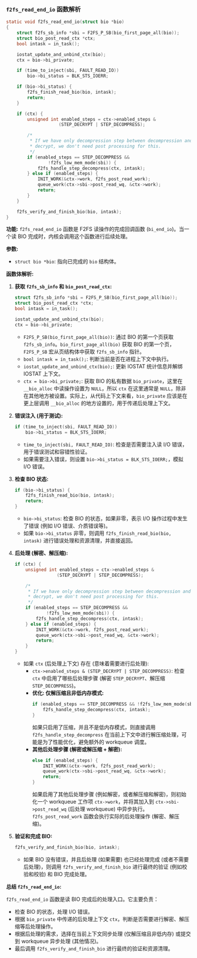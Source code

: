 ### `f2fs_read_end_io` 函数解析

```c
static void f2fs_read_end_io(struct bio *bio)
{
	struct f2fs_sb_info *sbi = F2FS_P_SB(bio_first_page_all(bio));
	struct bio_post_read_ctx *ctx;
	bool intask = in_task();

	iostat_update_and_unbind_ctx(bio);
	ctx = bio->bi_private;

	if (time_to_inject(sbi, FAULT_READ_IO))
		bio->bi_status = BLK_STS_IOERR;

	if (bio->bi_status) {
		f2fs_finish_read_bio(bio, intask);
		return;
	}

	if (ctx) {
		unsigned int enabled_steps = ctx->enabled_steps &
					(STEP_DECRYPT | STEP_DECOMPRESS);

		/*
		 * If we have only decompression step between decompression and
		 * decrypt, we don't need post processing for this.
		 */
		if (enabled_steps == STEP_DECOMPRESS &&
				!f2fs_low_mem_mode(sbi)) {
			f2fs_handle_step_decompress(ctx, intask);
		} else if (enabled_steps) {
			INIT_WORK(&ctx->work, f2fs_post_read_work);
			queue_work(ctx->sbi->post_read_wq, &ctx->work);
			return;
		}
	}

	f2fs_verify_and_finish_bio(bio, intask);
}
```

**功能:** `f2fs_read_end_io` 函数是 F2FS 读操作的完成回调函数 (`bi_end_io`)。当一个读 BIO 完成时，内核会调用这个函数进行后续处理。

**参数:**

*   `struct bio *bio`: 指向已完成的 `bio` 结构体。

**函数体解析:**

1.  **获取 `f2fs_sb_info` 和 `bio_post_read_ctx`:**
    ```c
    struct f2fs_sb_info *sbi = F2FS_P_SB(bio_first_page_all(bio));
    struct bio_post_read_ctx *ctx;
    bool intask = in_task();

    iostat_update_and_unbind_ctx(bio);
    ctx = bio->bi_private;
    ```
    *   `F2FS_P_SB(bio_first_page_all(bio))`:  通过 BIO 的第一个页获取 `f2fs_sb_info`。`bio_first_page_all(bio)` 获取 BIO 的第一个页，`F2FS_P_SB` 宏从页结构体中获取 `f2fs_sb_info` 指针。
    *   `bool intask = in_task();`:  判断当前是否在进程上下文中执行。
    *   `iostat_update_and_unbind_ctx(bio);`:  更新 IOSTAT 统计信息并解绑 IOSTAT 上下文。
    *   `ctx = bio->bi_private;`:  获取 BIO 的私有数据 `bio_private`，这里在 `__bio_alloc` 中读操作设置为 `NULL`，所以 `ctx` 在这里通常是 `NULL`，除非在其他地方被设置。实际上，从代码上下文来看，`bio_private` 应该是在更上层调用 `__bio_alloc` 的地方设置的，用于传递后处理上下文。

2.  **错误注入 (用于测试):**
    ```c
    if (time_to_inject(sbi, FAULT_READ_IO))
    	bio->bi_status = BLK_STS_IOERR;
    ```
    *   `time_to_inject(sbi, FAULT_READ_IO)`:  检查是否需要注入读 I/O 错误，用于错误测试和容错性验证。
    *   如果需要注入错误，则设置 `bio->bi_status = BLK_STS_IOERR;`，模拟 I/O 错误。

3.  **检查 BIO 状态:**
    ```c
    if (bio->bi_status) {
    	f2fs_finish_read_bio(bio, intask);
    	return;
    }
    ```
    *   `bio->bi_status`:  检查 BIO 的状态，如果非零，表示 I/O 操作过程中发生了错误 (例如 I/O 错误、介质错误等)。
    *   如果 `bio->bi_status` 非零，则调用 `f2fs_finish_read_bio(bio, intask)` 进行错误处理和资源清理，并直接返回。

4.  **后处理 (解密、解压缩):**
    ```c
    if (ctx) {
    	unsigned int enabled_steps = ctx->enabled_steps &
    				(STEP_DECRYPT | STEP_DECOMPRESS);

    	/*
    	 * If we have only decompression step between decompression and
    	 * decrypt, we don't need post processing for this.
    	 */
    	if (enabled_steps == STEP_DECOMPRESS &&
    			!f2fs_low_mem_mode(sbi)) {
    		f2fs_handle_step_decompress(ctx, intask);
    	} else if (enabled_steps) {
    		INIT_WORK(&ctx->work, f2fs_post_read_work);
    		queue_work(ctx->sbi->post_read_wq, &ctx->work);
    		return;
    	}
    }
    ```
    *   如果 `ctx` (后处理上下文) 存在 (意味着需要进行后处理):
        *   `ctx->enabled_steps & (STEP_DECRYPT | STEP_DECOMPRESS)`:  检查 `ctx` 中启用了哪些后处理步骤 (解密 `STEP_DECRYPT`、解压缩 `STEP_DECOMPRESS`)。
        *   **优化: 仅解压缩且非低内存模式:**
            ```c
            if (enabled_steps == STEP_DECOMPRESS && !f2fs_low_mem_mode(sbi)) {
            	f2fs_handle_step_decompress(ctx, intask);
            }
            ```
            如果只启用了压缩，并且不是低内存模式，则直接调用 `f2fs_handle_step_decompress` 在当前上下文中进行解压缩处理，可能是为了性能优化，避免额外的 workqueue 调度。
        *   **其他后处理步骤 (解密或解压缩 + 解密):**
            ```c
            else if (enabled_steps) {
            	INIT_WORK(&ctx->work, f2fs_post_read_work);
            	queue_work(ctx->sbi->post_read_wq, &ctx->work);
            	return;
            }
            ```
            如果启用了其他后处理步骤 (例如解密，或者解压缩和解密)，则初始化一个 workqueue 工作项 `ctx->work`，并将其加入到 `ctx->sbi->post_read_wq` (后处理 workqueue) 中异步执行。`f2fs_post_read_work` 函数会执行实际的后处理操作 (解密、解压缩)。

5.  **验证和完成 BIO:**
    ```c
    f2fs_verify_and_finish_bio(bio, intask);
    ```
    *   如果 BIO 没有错误，并且后处理 (如果需要) 也已经处理完成 (或者不需要后处理)，则调用 `f2fs_verify_and_finish_bio` 进行最终的验证 (例如校验和校验) 和 BIO 完成处理。

**总结 `f2fs_read_end_io`:**

`f2fs_read_end_io` 函数是读 BIO 完成后的处理入口。它主要负责：

*   检查 BIO 的状态，处理 I/O 错误。
*   根据 `bio_private` 中传递的后处理上下文 `ctx`，判断是否需要进行解密、解压缩等后处理操作。
*   根据后处理的需求，选择在当前上下文同步处理 (仅解压缩且非低内存) 或提交到 workqueue 异步处理 (其他情况)。
*   最后调用 `f2fs_verify_and_finish_bio` 进行最终的验证和资源清理。